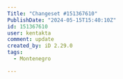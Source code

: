 ```yaml
---
Title: "Changeset #151367610"
PublishDate: "2024-05-15T15:40:10Z"
id: 151367610
user: kentakta
comment: update
created_by: iD 2.29.0
tags:
  - Montenegro

---
```

